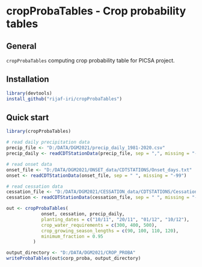 # cropProbaTables - Crop probability tables

## General
`cropProbaTables` computing crop probability table for PICSA project.


## Installation

```r
library(devtools)
install_github("rijaf-iri/cropProbaTables")
```

## Quick start

```r
library(cropProbaTables)

# read daily precipitation data
precip_file <- "D:/DATA/DGM2021/precip_daily_1981-2020.csv"
precip_daily <- readCDTStationData(precip_file, sep = ",", missing = "-99")

# read onset data
onset_file <- "D:/DATA/DGM2021/ONSET_data/CDTSTATIONS/Onset_days.txt"
onset <- readCDTStationData(onset_file, sep = " ", missing = "-99")

# read cessation data
cessation_file <- "D:/DATA/DGM2021/CESSATION_data/CDTSTATIONS/Cessation_days.txt"
cessation <- readCDTStationData(cessation_file, sep = " ", missing = "-99")

out <- cropProbaTables(
             onset, cessation, precip_daily,
             planting_dates = c("10/11", "20/11", "01/12", "10/12"),
             crop_water_requirements = c(300, 400, 500),
             crop_growing_season_lengths = c(90, 100, 110, 120),
             minimum_fraction = 0.95
          )

output_directory <- "D:/DATA/DGM2021/CROP_PROBA"
writeProbaTables(out$corp_proba, output_directory)
```
